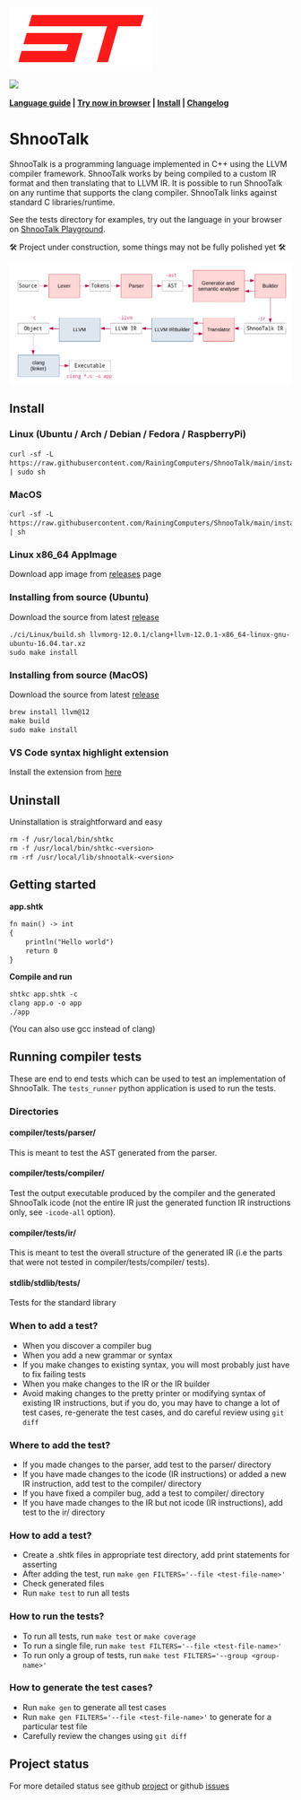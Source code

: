 ![](logo.png)

![](https://img.shields.io/github/v/tag/rainingcomputers/shnootalk?include_prereleases&label=version)

**[Language guide](docs/LanguageGuide.md) | [Try now in browser](https://rainingcomputers.github.io/shnootalk-playground/) | [Install](#install) | [Changelog](CHANGELOG.md)**

# ShnooTalk

ShnooTalk is a programming language implemented in C++ using the LLVM compiler framework. ShnooTalk works by being compiled to a custom IR format and then translating that to LLVM IR. It is possible to run ShnooTalk on any runtime that supports the clang compiler. ShnooTalk links against standard C libraries/runtime.

See the tests directory for examples, try out the language in your browser on [ShnooTalk Playground](https://rainingcomputers.github.io/shnootalk-playground/).

🛠️ Project under construction, some things may not be fully polished yet 🛠️

![](blockdiag.png)

## Install

### Linux (Ubuntu / Arch / Debian / Fedora / RaspberryPi)

```
curl -sf -L https://raw.githubusercontent.com/RainingComputers/ShnooTalk/main/install.sh | sudo sh
```

### MacOS

```
curl -sf -L https://raw.githubusercontent.com/RainingComputers/ShnooTalk/main/install.sh | sh
```

### Linux x86_64 AppImage

Download app image from [releases](https://github.com/RainingComputers/ShnooTalk/releases) page

### Installing from source (Ubuntu)

Download the source from latest [release](https://github.com/RainingComputers/ShnooTalk/releases)

```
./ci/Linux/build.sh llvmorg-12.0.1/clang+llvm-12.0.1-x86_64-linux-gnu-ubuntu-16.04.tar.xz
sudo make install
```

### Installing from source (MacOS)

Download the source from latest [release](https://github.com/RainingComputers/ShnooTalk/releases)

```
brew install llvm@12
make build
sudo make install
```

### VS Code syntax highlight extension

Install the extension from [here](https://marketplace.visualstudio.com/items?itemName=RainingComputers.shnootalk-vscode)

## Uninstall

Uninstallation is straightforward and easy

```
rm -f /usr/local/bin/shtkc
rm -f /usr/local/bin/shtkc-<version>
rm -rf /usr/local/lib/shnootalk-<version>
```

## Getting started

**app.shtk**

```
fn main() -> int
{
    println("Hello world")
    return 0
}
```

**Compile and run**

```
shtkc app.shtk -c
clang app.o -o app
./app
```

(You can also use gcc instead of clang)

## Running compiler tests

These are end to end tests which can be used to test an implementation of ShnooTalk. The `tests_runner` python application is used to run the tests.

### Directories

#### compiler/tests/parser/

This is meant to test the AST generated from the parser.

#### compiler/tests/compiler/

Test the output executable produced by the compiler and the generated ShnooTalk icode (not the entire IR just the generated function IR instructions only, see `-icode-all` option).

#### compiler/tests/ir/

This is meant to test the overall structure of the generated IR (i.e the parts that were not tested in compiler/tests/compiler/ tests).

#### stdlib/stdlib/tests/

Tests for the standard library

### When to add a test?

-   When you discover a compiler bug
-   When you add a new grammar or syntax
-   If you make changes to existing syntax, you will most probably just have to fix failing tests
-   When you make changes to the IR or the IR builder
-   Avoid making changes to the pretty printer or modifying syntax of existing IR
    instructions, but if you do, you may have to change a lot of test cases, re-generate the test cases,
    and do careful review using `git diff`

### Where to add the test?

-   If you made changes to the parser, add test to the parser/ directory
-   If you have made changes to the icode (IR instructions) or added a new IR instruction, add test to the compiler/ directory
-   If you have fixed a compiler bug, add a test to compiler/ directory
-   If you have made changes to the IR but not icode (IR instructions), add test to the ir/ directory

### How to add a test?

-   Create a .shtk files in appropriate test directory, add print statements for asserting
-   After adding the test, run `make gen FILTERS='--file <test-file-name>'`
-   Check generated files
-   Run `make test` to run all tests

### How to run the tests?

-   To run all tests, run `make test` or `make coverage`
-   To run a single file, run `make test FILTERS='--file <test-file-name>'`
-   To run only a group of tests, run `make test FILTERS='--group <group-name>'`

### How to generate the test cases?

-   Run `make gen` to generate all test cases
-   Run `make gen FILTERS='--file <test-file-name>'` to generate for a particular test file
-   Carefully review the changes using `git diff`

## Project status

For more detailed status see github [project](https://github.com/users/RainingComputers/projects/1/views/1) or github [issues](https://github.com/RainingComputers/ShnooTalk/issues)
